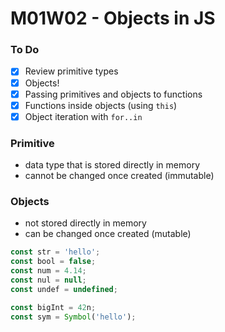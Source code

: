# M01W02 - Objects in JS

### To Do
- [x] Review primitive types
- [x] Objects!
- [x] Passing primitives and objects to functions
- [x] Functions inside objects (using `this`)
- [x] Object iteration with `for..in`

### Primitive
* data type that is stored directly in memory
* cannot be changed once created (immutable)

### Objects
* not stored directly in memory
* can be changed once created (mutable)


```js
const str = 'hello';
const bool = false;
const num = 4.14;
const nul = null;
const undef = undefined;

const bigInt = 42n;
const sym = Symbol('hello');
```












